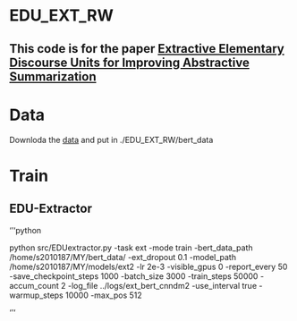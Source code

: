 EDU_EXT_RW
================
This code is for the paper [Extractive Elementary Discourse Units for Improving Abstractive Summarization](https://dl.acm.org/doi/abs/10.1145/3477495.3531916)
-----------------------------------

Data
========
Downloda the [data](https://drive.google.com/drive/folders/1wUqyH8bSLTbODBI3LW_w3xwmeLl6vj6r?usp=sharing) and put in ./EDU_EXT_RW/bert_data

Train
========
EDU-Extractor
------------
‘’‘python

python src/EDUextractor.py -task ext -mode train -bert_data_path /home/s2010187/MY/bert_data/ -ext_dropout 0.1 -model_path /home/s2010187/MY/models/ext2 -lr 2e-3 -visible_gpus 0 -report_every 50 -save_checkpoint_steps 1000 -batch_size 3000 -train_steps 50000 -accum_count 2 -log_file ../logs/ext_bert_cnndm2 -use_interval true -warmup_steps 10000 -max_pos 512

‘’‘
